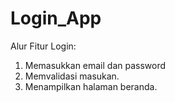 # Login_App
Alur Fitur Login:
1. Memasukkan email dan password
2. Memvalidasi masukan.
3. Menampilkan halaman beranda.
